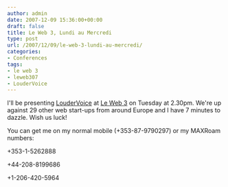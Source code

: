 ```yaml
---
author: admin
date: 2007-12-09 15:36:00+00:00
draft: false
title: Le Web 3, Lundi au Mercredi
type: post
url: /2007/12/09/le-web-3-lundi-au-mercredi/
categories:
- Conferences
tags:
- le web 3
- leweb307
- LouderVoice
---
```


I'll be presenting [LouderVoice](http://www.loudervoice.com/) at [Le Web 3](http://www.leweb3.com/) on Tuesday at 2.30pm. We're up against 29 other web start-ups from around Europe and I have 7 minutes to dazzle. Wish us luck!

You can get me on my normal mobile (+353-87-9790297) or my MAXRoam numbers:

+353-1-5262888

+44-208-8199686

+1-206-420-5964

